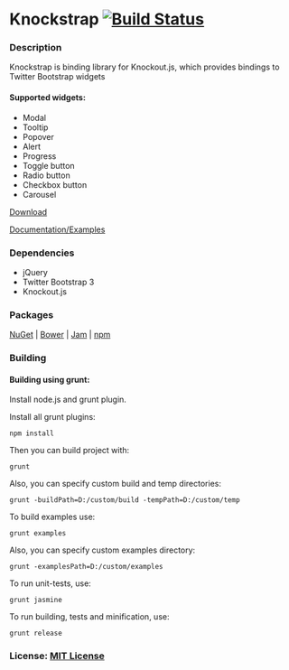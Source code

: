 Knockstrap [![Build Status](https://travis-ci.org/faulknercs/Knockstrap.svg?branch=master)](https://travis-ci.org/faulknercs/Knockstrap)
==========

### Description

Knockstrap is binding library for Knockout.js, which provides bindings to Twitter Bootstrap widgets

#### Supported widgets:

- Modal
- Tooltip
- Popover
- Alert
- Progress
- Toggle button
- Radio button
- Checkbox button
- Carousel

[Download](https://github.com/faulknercs/Knockstrap/releases/download/v1.1.0/knockstrap-1.1.0.zip)

[Documentation/Examples](http://faulknercs.github.io/Knockstrap/)

### Dependencies

- jQuery
- Twitter Bootstrap 3
- Knockout.js

### Packages

[NuGet](http://www.nuget.org/packages/Knockstrap/) | [Bower](http://bower.io/search/?q=knockstrap) | [Jam](http://jamjs.org/packages/#/details/knockstrap) | [npm](https://www.npmjs.org/package/knockstrap)

### Building
#### Building using grunt:

Install node.js and grunt plugin. 

Install all grunt plugins:

	npm install

Then you can build project with:

	grunt

Also, you can specify custom build and temp directories:

	grunt -buildPath=D:/custom/build -tempPath=D:/custom/temp

To build examples use:

	grunt examples

Also, you can specify custom examples directory:

	grunt -examplesPath=D:/custom/examples

To run unit-tests, use:

	grunt jasmine

To run building, tests and minification, use:

	grunt release 

### License: [MIT License](http://www.opensource.org/licenses/mit-license.php)